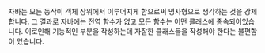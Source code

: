자바는 모든 동작이 객체 상위에서 이루어지게 함으로써 명사형으로 생각하는 것을 강제합니다. 
그 결과로 자바에는 전역 함수가 없고 모든 함수는 어떤 클래스에 종속되어있습니다. 
이로인해 기능적인 부분을 작성하는데 자잘한 클래스들을 작성해야 한다는 불편함이 있습니다.
